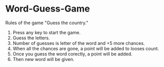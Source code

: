 # Word-Guess-Game
Rules of the game "Guess the country."

1. Press any key to start the game.
2. Guess the letters.
3. Number of guesses is letter of the word and +5 more chances.
4. When all the chances are gone, a point will be added to looses count.
5. Once you guess the word corectly, a point will be added.
6. Then new word will be given.
